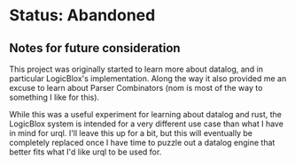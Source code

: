 # Status: Abandoned

## Notes for future consideration

This project was originally started to learn more about datalog, and in particular LogicBlox's implementation. Along the way it also provided me an excuse to learn about Parser Combinators (nom is most of the way to something I like for this). 

While this was a useful experiment for learning about datalog and rust, the LogicBlox system is intended for a very different use case than what I have in mind for urql. I'll leave this up for a bit, but this will eventually be completely replaced once I have time to puzzle out a datalog engine that better fits what I'd like urql to be used for.

